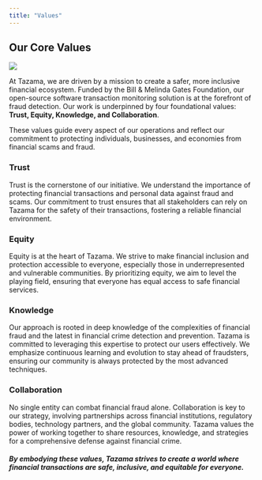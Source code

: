 ```yaml
---
title: "Values"
---
```


## Our Core Values

![](/inclusion_cloud.jpg)

At Tazama, we are driven by a mission to create a safer, more inclusive financial ecosystem. Funded by the Bill & Melinda Gates Foundation, our open-source software transaction monitoring solution is at the forefront of fraud detection. Our work is underpinned by four foundational values: **Trust, Equity, Knowledge, and Collaboration**.

These values guide every aspect of our operations and reflect our commitment to protecting individuals, businesses, and economies from financial scams and fraud.

### Trust

Trust is the cornerstone of our initiative. We understand the importance of protecting financial transactions and personal data against fraud and scams. Our commitment to trust ensures that all stakeholders can rely on Tazama for the safety of their transactions, fostering a reliable financial environment.

### Equity

Equity is at the heart of Tazama. We strive to make financial inclusion and protection accessible to everyone, especially those in underrepresented and vulnerable communities. By prioritizing equity, we aim to level the playing field, ensuring that everyone has equal access to safe financial services.

### Knowledge

Our approach is rooted in deep knowledge of the complexities of financial fraud and the latest in financial crime detection and prevention. Tazama is committed to leveraging this expertise to protect our users effectively. We emphasize continuous learning and evolution to stay ahead of fraudsters, ensuring our community is always protected by the most advanced techniques.

### Collaboration

No single entity can combat financial fraud alone. Collaboration is key to our strategy, involving partnerships across financial institutions, regulatory bodies, technology partners, and the global community. Tazama values the power of working together to share resources, knowledge, and strategies for a comprehensive defense against financial crime.

##### By embodying these values, Tazama strives to create a world where financial transactions are safe, inclusive, and equitable for everyone.
